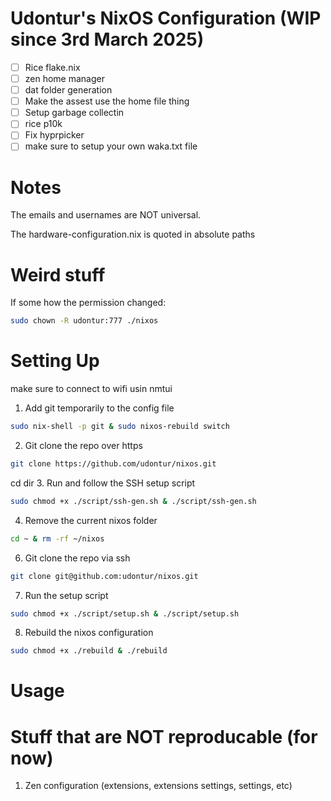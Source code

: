 # Udontur's NixOS Configuration (WIP since 3rd March 2025)
- [ ] Rice flake.nix 
- [ ] zen home manager
- [ ] dat folder generation
- [ ] Make the assest use the home file thing
- [ ] Setup garbage collectin
- [ ] rice p10k
- [ ] Fix hyprpicker
- [ ] make sure to setup your own waka.txt file

# Notes
The emails and usernames are NOT universal. 

The hardware-configuration.nix is quoted in absolute paths

# Weird stuff
If some how the permission changed:
```sh
sudo chown -R udontur:777 ./nixos
```

# Setting Up
make sure to connect to wifi usin nmtui
1. Add git temporarily to the config file
```bash
sudo nix-shell -p git & sudo nixos-rebuild switch
```
2. Git clone the repo over https
```bash
git clone https://github.com/udontur/nixos.git
```
cd dir
3. Run and follow the SSH setup script
```bash
sudo chmod +x ./script/ssh-gen.sh & ./script/ssh-gen.sh
```
4. Remove the current nixos folder
```bash
cd ~ & rm -rf ~/nixos
```
6. Git clone the repo via ssh
```bash
git clone git@github.com:udontur/nixos.git
```
7. Run the setup script
```bash
sudo chmod +x ./script/setup.sh & ./script/setup.sh
```
8. Rebuild the nixos configuration
```bash
sudo chmod +x ./rebuild & ./rebuild
```

# Usage

# Stuff that are NOT reproducable (for now)
1. Zen configuration (extensions, extensions settings, settings, etc)

